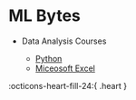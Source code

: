 # ML Bytes

- Data Analysis Courses


	- [Python](python/index.md)
	- [Miceosoft Excel](excel/index.md)
	
	
:octicons-heart-fill-24:{ .heart }
